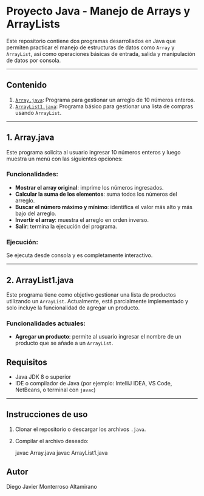 # Proyecto Java - Manejo de Arrays y ArrayLists

Este repositorio contiene dos programas desarrollados en Java que permiten practicar el manejo de estructuras de datos como `Array` y `ArrayList`, así como operaciones básicas de entrada, salida y manipulación de datos por consola.

---

## Contenido

1. [`Array.java`](./Array.java): Programa para gestionar un arreglo de 10 números enteros.
2. [`ArrayList1.java`](./ArrayList1.java): Programa básico para gestionar una lista de compras usando `ArrayList`.

---

## 1. Array.java

Este programa solicita al usuario ingresar 10 números enteros y luego muestra un menú con las siguientes opciones:

### Funcionalidades:
- **Mostrar el array original**: imprime los números ingresados.
- **Calcular la suma de los elementos**: suma todos los números del arreglo.
- **Buscar el número máximo y mínimo**: identifica el valor más alto y más bajo del arreglo.
- **Invertir el array**: muestra el arreglo en orden inverso.
- **Salir**: termina la ejecución del programa.

### Ejecución:
Se ejecuta desde consola y es completamente interactivo.

---

## 2. ArrayList1.java

Este programa tiene como objetivo gestionar una lista de productos utilizando un `ArrayList`. Actualmente, está parcialmente implementado y solo incluye la funcionalidad de agregar un producto.

### Funcionalidades actuales:
- **Agregar un producto**: permite al usuario ingresar el nombre de un producto que se añade a un `ArrayList`.

## Requisitos

- Java JDK 8 o superior
- IDE o compilador de Java (por ejemplo: IntelliJ IDEA, VS Code, NetBeans, o terminal con `javac`)

---

## Instrucciones de uso

1. Clonar el repositorio o descargar los archivos `.java`.
2. Compilar el archivo deseado:
   
   javac Array.java
   javac ArrayList1.java

## Autor
Diego Javier Monterroso Altamirano
